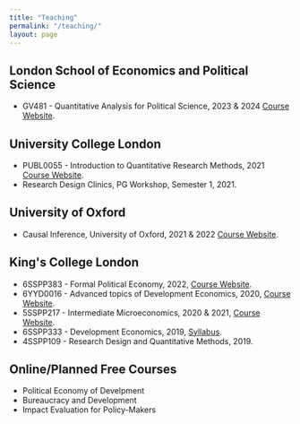 ```yaml
---
title: "Teaching"
permalink: "/teaching/"
layout: page
---
```


## London School of Economics and Political Science

 - GV481 - Quantitative Analysis for Political Science, 2023 & 2024 [Course Website](https://www.lse.ac.uk/resources/calendar2022-2023/courseGuides/GV/2022_GV481.htm).
   
## University College London

- PUBL0055 - Introduction to Quantitative Research Methods, 2021 [Course Website](https://uclspp.github.io/PUBL0055/).
- Research Design Clinics, PG Workshop, Semester 1, 2021.

## University of Oxford

- Causal Inference, University of Oxford, 2021 & 2022 <a href="https://ftraposo.github.io/causal_inference/" target="_blank">Course Website</a>. 

## King's College London 

- 6SSPP383 - Formal Political Economy, 2022, [Course Website](https://www.kcl.ac.uk/abroad/module-options/module?id=33c5f49a-4c1f-4c63-a7aa-69000338386a#:~:text=This%20course%20examines%20public%20policy,complex%20working%20of%20political%20systems.).
- 6YYD0016 - Advanced topics of Development Economics, 2020, [Course Website](https://uclspp.github.io/PUBL0055/).
- 5SSPP217 - Intermediate Microeconomics, 2020 & 2021, [Course Website](https://www.kcl.ac.uk/abroad/module-options/intermediate-microeconomics-1).
- 6SSPP333 - Development Economics, 2019, [Syllabus](https://ftraposo.github.io/6SSPP333_Syllabus_Autum%202023-24.pdf).
- 4SSPP109 - Research Design and Quantitative Methods, 2019.

## Online/Planned Free Courses

- Political Economy of Develpment
- Bureaucracy and Development
- Impact Evaluation for Policy-Makers
